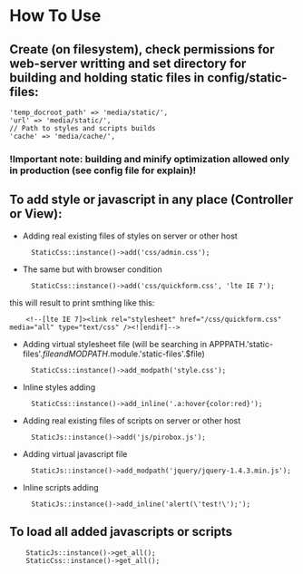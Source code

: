 # How To Use

## Create (on filesystem), check permissions for web-server writting and set directory for building and holding static files in config/static-files:
	'temp_docroot_path' => 'media/static/',
	'url' => 'media/static/',
	// Path to styles and scripts builds
	'cache' => 'media/cache/',

### !Important note: building and minify optimization allowed only in production (see config file for explain)!

## To add style or javascript in any place (Controller or View):

* Adding real existing files of styles on server or other host

        StaticCss::instance()->add('css/admin.css');

* The same but with browser condition

        StaticCss::instance()->add('css/quickform.css', 'lte IE 7');
this will result to print smthing like this:

        <!--[lte IE 7]><link rel="stylesheet" href="/css/quickform.css" media="all" type="text/css" /><![endif]-->
        

* Adding virtual stylesheet file (will be searching in APPPATH.'static-files'.$file and MODPATH.$module.'static-files'.$file)

        StaticCss::instance()->add_modpath('style.css');

* Inline styles adding

        StaticCss::instance()->add_inline('.a:hover{color:red}');

* Adding real existing files of scripts on server or other host
        
        StaticJs::instance()->add('js/pirobox.js');

* Adding virtual javascript file
        
        StaticJs::instance()->add_modpath('jquery/jquery-1.4.3.min.js');

* Inline scripts adding
        
        StaticJs::instance()->add_inline('alert(\'test!\');');

## To load all added javascripts or scripts
        StaticJs::instance()->get_all();
        StaticCss::instance()->get_all();